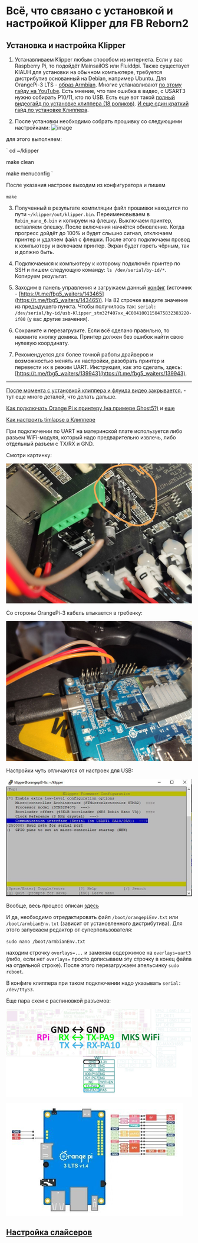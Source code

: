 # Всё, что связано с установкой и настройкой Klipper для FB Reborn2

## Установка и настройка Klipper
1. Устанавливаем Klipper любым способом из интернета. Если у вас Raspberry Pi, то подойдёт MainsailOS или Fluiddpi. Также существует KIAUH для установки на обычном компьютере, требуется дистрибутив основанный на Debian, например Ubuntu. Для OrangePi-3 LTS - [образ Armbian](https://redirect.armbian.com/region/EU/orangepi3-lts/Bullseye_current).
Многие устанавливают [по этому гайду на YouTube](https://youtu.be/-0fHoq7IlHA). Есть мнение, что там ошибка в видео, с USART3 нужно собирать P10/11, кто по USB.
Есть еще вот такой [полный видеогайд по установке клиппера (18 роликов)](https://www.youtube.com/watch?v=gfZ9Lbyh8qU&list=PL7zrGeKp_8CRmVTuBaUQcHKlS9bJRU6vT). [И еще один краткий гайд по установке Клиппера](https://t.me/fbg5_waiters/127352).

2. После установки необходимо собрать прошивку со следующими настройками:
![image](https://user-images.githubusercontent.com/16743370/189987697-b000b8da-88fb-4ac4-a033-98176f45a511.png)

для этого выполняем:

`
cd ~/klipper

make clean

make menuconfig
`

После указания настроек выходим из конфигуратора и пишем 

`make`

3. Полученный в результате компиляции файл прошивки находится по пути `~/klipper/out/klipper.bin`. Переименовываем в `Robin_nano_6.bin` и копируем на флешку. Выключаем принтер, вставляем флешку. После включения начнётся обновление. Когда прогресс дойдёт до 100% и будет слышно сигнал, отключаем принтер и удаляем файл с флешки. После этого подключаем провод к компьютеру и включаем принтер. Экран будет гореть чёрным, так и должно быть.

5. Подключаемся к компьютеру к которому подключён принтер по SSH и пишем следующую команду: `ls /dev/serial/by-id/*`. Копируем результат.

4. Заходим в панель управления и загружаем данный [конфиг](printer.cfg) (источник - [https://t.me/fbg5_waiters/143465](https://t.me/fbg5_waiters/143465)). На 82 строчке введите значение из предыдущего пункта. Чтобы получилось так: `serial: /dev/serial/by-id/usb-Klipper_stm32f407xx_4C0041001150475832383220-if00` (у вас другие значения).

5. Сохраните и перезагрузите. Если всё сделано правильно, то нажмите кнопку домика. Принтер должен без ошибок найти свою нулевую координату.

6. Рекомендуется для более точной работы драйверов и возможностью менять их настройки, разобрать принтер и перевести их в режим UART. Инструкция, как это сделать, здесь: [https://t.me/fbg5_waiters/139943](https://t.me/fbg5_waiters/139943).

----

[После момента с установкой клиппера и флуида видео закрывается.](https://t.me/fbg5_waiters/116626) - тут еще много деталей, что делать дальше.

[Как подключать Orange Pi к принтеру (на примере Ghost5?)](https://t.me/fbg5_waiters/116547) и [еще](https://t.me/fbg5_waiters/116593)

[Как настроить timlapse в Клиппере](https://www.youtube.com/watch?v=n-BVPidUDLI&ab_channel=Vez3D)

При подключении по UART на материнской плате используется либо разъем WiFi-модуля, который надо предварительно извлечь, либо отдельный разъем с TX/RX и GND.

Смотри картинку:

![image1](images/uart_mb.jpg)

Со стороны OrangePi-3 кабель втыкается в гребенку:

![image2](images/uart_pi.jpg)

Настройки чуть отличаются от настроек для USB:

![image3](images/uart_setup.jpg)

Вообще, весь процесс описан [здесь](https://klipper.wiki/home/initial/MCU#orange-pi)

И да, необходимо отредактировать файл `/boot/orangepiEnv.txt` или `/boot/armbianEnv.txt` (зависит от установленного дистрибутива). Для этого запускаем редактор от суперпользователя:

`sudo nano /boot/armbianEnv.txt`

находим строчку `overlays=...` и заменям содержимое на `overlays=uart3` (либо, если нет `overlays=` просто дописываем эту строчку в конец файла на отдельной строке).
После этого перезагружаем апельсинку `sudo reboot`.

В конфиге клиппера при таком подключении надо указывать `serial: /dev/ttyS3`.

Еще пара схем с распиновкой разъемов:

![image4](images/rpi-mks_wifi.jpg)

![image5](images/orangePI_pins.jpg)

## [Настройка слайсеров](slicers.md)
